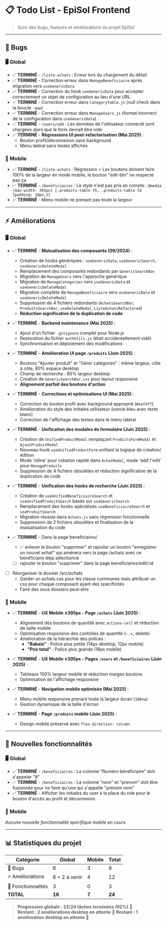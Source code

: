 # 📋 Todo List - EpiSol Frontend

> Suivi des bugs, features et améliorations du projet EpiSol

---

## 🐛 Bugs

### 🖥️ Global
- ✅ **TERMINÉ** - `/liste-achats` : Erreur lors du chargement du détail
- ✅ **TERMINÉ** - Correction erreur dans `ManageBeneficiaire` après migration vers `useGenericData`
- ✅ **TERMINÉ** - Correction du hook `useGenericData` pour accepter correctement un objet de configuration au lieu d'une URL
- ✅ **TERMINÉ** - Correction erreur dans `CategoryTable.js` (null check dans la boucle `.map`)
- ✅ **TERMINÉ** - Correction erreur dans `ManageUsers.js` (format incorrect de la configuration dans `useGenericData`)
- ✅ **TERMINÉ** - `/users/add` : Les données de l'utilisateur connecté sont chargées alors que le form devrait être vide
- ✅ **TERMINÉ** - **Régressions UI post-refactorisation (Mai 2025)** :
  - Bouton profil/déconnexion sans background
  - Menu latéral sans textes affichés

### 📱 Mobile
- ✅ **TERMINÉ** - `/liste-achats` : Régression > Les boutons doivent faire 100% de la largeur en mode mobile, le bouton "edit-btn" ne respecte pas ça
- ✅ **TERMINÉ** - `/beneficiaires` : Le style n'est pas pris en compte : `@media (max-width: 393px) {.produits-table th, .produits-table td {padding: 10px;}}`
- ✅ **TERMINÉ** - Menu mobile ne prenant pas toute la largeur

---

## ⚡ Améliorations

### 🖥️ Global
- ✅ **TERMINÉ** - **Mutualisation des composants (09/2024)** :
  - Création de hooks génériques : `useGenericData`, `useGenericSearch`, `useGenericDeleteModal`
  - Remplacement des composants redondants par `GenericSearchBar`
  - Migration de `ManageUsers` vers l'approche générique
  - Migration de `ManageCategories` vers `useGenericData` et `useGenericDeleteModal`
  - Migration complète de `ManageBeneficiaire` vers `useGenericData` et `useGenericDeleteModal`
  - Suppression de 4 fichiers redondants (`AchatsSearchBar`, `ProduitsSearchBar`, `useDeleteModal`, `ListeAchatsRefactored`)
  - **Réduction significative de la duplication de code**

- ✅ **TERMINÉ** - **Backend maintenance (Mai 2025)** :
  - Ajout d'un fichier `.gitignore` complet pour Node.js
  - Restoration du fichier `authUtils.js` (était accidentellement vidé)
  - Synchronisation et déploiement des modifications

- ✅ **TERMINÉ** - **Amélioration UI page `/produits` (Juin 2025)** :
  - Boutons "Ajouter produit" et "Gérer catégories" : même largeur, côte à côte, 80% espace desktop
  - Champ de recherche : 80% largeur desktop
  - Création de `GenericSearchBar.css` pour layout responsive
  - **Alignement parfait des boutons d'action**

- ✅ **TERMINÉ** - **Corrections et optimisations UI (Mai 2025)** :
  - Correction du bouton profil avec background approprié (`#eaf4ff`)
  - Amélioration du style des initiales utilisateur (cercle bleu avec texte blanc)
  - Correction de l'affichage des textes dans le menu latéral

- ✅ **TERMINÉ** - **Unification des modales de formulaire (Juin 2025)** :
  - Création de `UnifiedProductModal` remplaçant `ProduitsFormModal` et `AjoutProduitModal`
  - Nouveau hook `useUnifiedProductForm` unifiant la logique de création/édition
  - Mode 'inline' pour création rapide dans `AchatModal`, mode 'add'/'edit' pour `ManageProduits`
  - Suppression de 4 fichiers obsolètes et réduction significative de la duplication de code

- ✅ **TERMINÉ** - **Unification des hooks de recherche (Juin 2025)** :
  - Création de `useUnifiedBeneficiaireSearch` et `useUnifiedProduitSearch` basés sur `useGenericSearch`
  - Remplacement des hooks spécialisés `useBeneficiaireSearch` et `useProduitSearch`
  - Migration réussie dans `Achats.js` sans régression fonctionnelle
  - Suppression de 2 fichiers obsolètes et finalisation de la mutualisation du code

- ✅ **TERMINÉ** - Dans la page beneficiaires/ 
    - ✅ enlever le bouton "supprimer" et rajouter un bouton "enregistrer un nouvel achat" qui aménera vers la page /achats avec ce bénéficiaire déjà sélectionné
    - [ ] rajouter le bouton "supprimer" dans la page beneficiaires/edit/:id

- [ ] Réorganiser le dossier /src/achats
  - Garder un achats.css pour les classe communes mais attribuer un css pour chaque composant ayant des spécificités
  - Faire des sous dossiers peut-etre 

### 📱 Mobile
- ✅ **TERMINÉ** - **UX Mobile ≤395px - Page `/achats` (Juin 2025)** :
  - Alignement des boutons de quantité avec `actions-cell` et réduction de taille mobile
  - Optimisation responsive des contrôles de quantité (-, +, delete)
  - Amélioration de la hiérarchie des polices :
    - **"Rabais"** : Police plus petite (14px desktop, 12px mobile)
    - **"Prix total"** : Police plus grande (18px mobile)

- ✅ **TERMINÉ** - **UX Mobile ≤395px - Pages `/users` et `/beneficiaires` (Juin 2025)** :
  - Tableaux 100% largeur mobile et réduction marges boutons
  - Optimisation de l'affichage responsive

- ✅ **TERMINÉ** - **Navigation mobile optimisée (Mai 2025)** :
  - Menu mobile responsive prenant toute la largeur écran (`100vw`)
  - Gestion dynamique de la taille d'écran

- ✅ **TERMINÉ** - **Page `/produits` mobile (Juin 2025)** :
  - Design mobile préservé avec `flex-direction: column`

---

## 🚀 Nouvelles fonctionnalités

### 🖥️ Global
- ✅ **TERMINÉ** - `/beneficiaires` : La colonne "Numéro bénéficiaire" doit s'appeler "#"
- ✅ **TERMINÉ** - `/beneficiaires` : La colonne "nom" et "prenom" doit être fusionnée pour ne faire qu'une qui s'appelle "prénom nom"
- ✅ **TERMINÉ** - Afficher les initiales du user à la place du role pour le bouton d'accès au profil et déconnexion

### 📱 Mobile
*Aucune nouvelle fonctionnalité spécifique mobile en cours*

---

## 📊 Statistiques du projet

| Catégorie | Global | Mobile | Total |
|-----------|---------|--------|-------|
| 🐛 Bugs | 6 | 3 | 9 |
| ⚡ Améliorations | 6 + 2 à venir | 4 | 12 |
| 🚀 Fonctionnalités | 3 | 0 | 3 |
| **TOTAL** | **16** | **7** | **24** |

> **Progression globale : 22/24 tâches terminées (92%)** 🎯  
> **Restant : 2 améliorations desktop en attente** 🔮
> **Restant : 1 amélioration desktop en attente** 🔮
